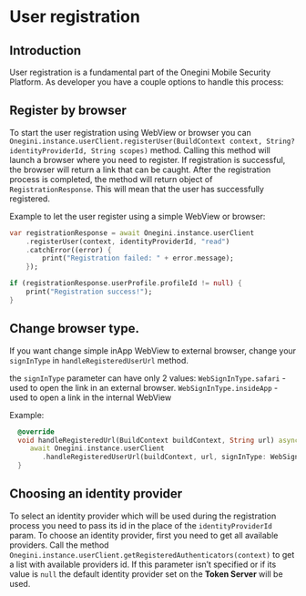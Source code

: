 # User registration

## Introduction

User registration is a fundamental part of the Onegini Mobile Security Platform. As developer you have a couple options to handle this process:

## Register by browser

To start the user registration using WebView or browser you can `Onegini.instance.userClient.registerUser(BuildContext context, String? identityProviderId, String scopes)` method. Calling this method will launch a browser where you need to register. If registration is successful, the browser will return a link that can be caught. After the registration process is completed, the method will return object of `RegistrationResponse`. This will mean that the user has successfully registered. 

Example to let the user register using a simple WebView or browser:

```dart
var registrationResponse = await Onegini.instance.userClient
    .registerUser(context, identityProviderId, "read")
    .catchError((error) {
        print("Registration failed: " + error.message);
    });

if (registrationResponse.userProfile.profileId != null) {
    print("Registration success!");
}
```

## Change browser type.
If you want change simple inApp WebView to external browser, change your `signInType` in `handleRegisteredUserUrl` method.

the `signInType` parameter can have only 2 values: `WebSignInType.safari` - used to open the link in an external browser. `WebSignInType.insideApp` - used to open a link in the internal WebView

Example: 
```dart
  @override
  void handleRegisteredUrl(BuildContext buildContext, String url) async {
     await Onegini.instance.userClient
        .handleRegisteredUserUrl(buildContext, url, signInType: WebSignInType.safari);
  }
```




## Choosing an identity provider

To select an identity provider which will be used during the registration process you need to pass its id in the place of the `identityProviderId` param. To choose an identity provider, first you need to get all available providers. Call the method `Onegini.instance.userClient.getRegisteredAuthenticators(context)` to get a list with available providers id. If this parameter isn’t specified or if its value is `null` the default identity provider set on the **Token Server** will be used.
